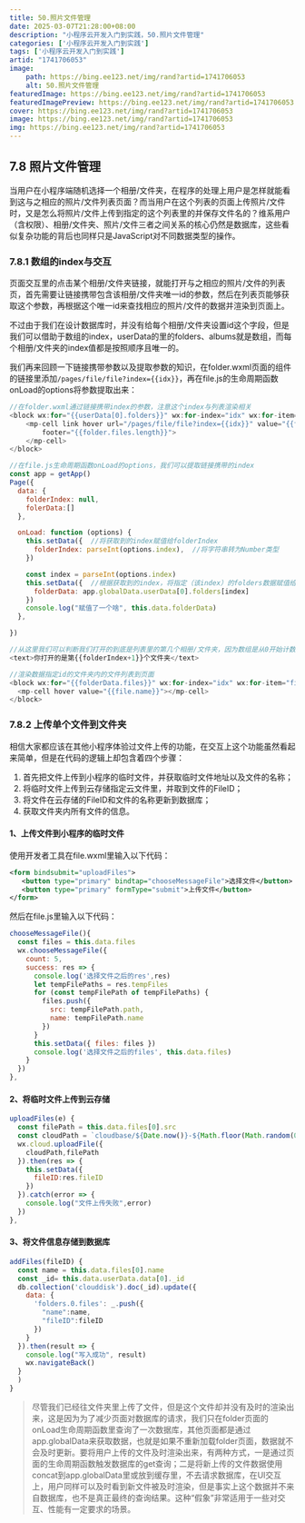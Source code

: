 ```yaml
---
title: 50.照片文件管理
date: 2025-03-07T21:28:00+08:00
description: "小程序云开发入门到实践，50.照片文件管理"
categories: ['小程序云开发入门到实践']
tags: ['小程序云开发入门到实践']
artid: "1741706053"
image:
    path: https://bing.ee123.net/img/rand?artid=1741706053
    alt: 50.照片文件管理
featuredImage: https://bing.ee123.net/img/rand?artid=1741706053
featuredImagePreview: https://bing.ee123.net/img/rand?artid=1741706053
cover: https://bing.ee123.net/img/rand?artid=1741706053
image: https://bing.ee123.net/img/rand?artid=1741706053
img: https://bing.ee123.net/img/rand?artid=1741706053
---
```


## 7.8 照片文件管理
当用户在小程序端随机选择一个相册/文件夹，在程序的处理上用户是怎样就能看到这与之相应的照片/文件列表页面？而当用户在这个列表的页面上传照片/文件时，又是怎么将照片/文件上传到指定的这个列表里的并保存文件名的？维系用户（含权限）、相册/文件夹、照片/文件三者之间关系的核心仍然是数据库，这些看似复杂功能的背后也同样只是JavaScript对不同数据类型的操作。

### 7.8.1 数组的index与交互
页面交互里的点击某个相册/文件夹链接，就能打开与之相应的照片/文件的列表页，首先需要让链接携带包含该相册/文件夹唯一id的参数，然后在列表页能够获取这个参数，再根据这个唯一id来查找相应的照片/文件的数据并渲染到页面上。

不过由于我们在设计数据库时，并没有给每个相册/文件夹设置id这个字段，但是我们可以借助于数组的index，userData的里的folders、albums就是数组，而每个相册/文件夹的index值都是按照顺序且唯一的。

我们再来回顾一下链接携带参数以及提取参数的知识，在folder.wxml页面的组件的链接里添加`/pages/file/file?index={{idx}}`，再在file.js的生命周期函数onLoad的options将参数提取出来：

```javascript
//在folder.wxml通过链接携带index的参数，注意这个index与列表渲染相关
<block wx:for="{{userData[0].folders}}" wx:for-index="idx" wx:for-item="folder" wx:key="item">
    <mp-cell link hover url="/pages/file/file?index={{idx}}" value="{{folder.folderName}}"
        footer="{{folder.files.length}}">
    </mp-cell>
</block>

//在file.js生命周期函数onLoad的options，我们可以提取链接携带的index
const app = getApp()
Page({
  data: {
    folderIndex: null,
    folerData:[]
  },

  onLoad: function (options) {
    this.setData({  //将获取到的index赋值给folderIndex
      folderIndex: parseInt(options.index),  //将字符串转为Number类型
    })

    const index = parseInt(options.index) 
    this.setData({  //根据获取到的index，将指定（该index）的folders数据赋值给folerData
      folderData: app.globalData.userData[0].folders[index]
    })
    console.log("赋值了一个啥", this.data.folderData)
  },

})

//从这里我们可以判断我们打开的到底是列表里的第几个相册/文件夹，因为数组是从0开始计数，所以+1
<text>你打开的是第{{folderIndex+1}}个文件夹</text>

//渲染数据指定id的文件夹内的文件列表到页面
<block wx:for="{{folderData.files}}" wx:for-index="idx" wx:for-item="file" wx:key="item">
  <mp-cell hover value="{{file.name}}"></mp-cell>
</block>
```

### 7.8.2 上传单个文件到文件夹
相信大家都应该在其他小程序体验过文件上传的功能，在交互上这个功能虽然看起来简单，但是在代码的逻辑上却包含着四个步骤：

1.  首先把文件上传到小程序的临时文件，并获取临时文件地址以及文件的名称；
2.  将临时文件上传到云存储指定云文件里，并取到文件的FileID；
3.  将文件在云存储的FileID和文件的名称更新到数据库；
4.  获取文件夹内所有文件的信息。

#### 1、上传文件到小程序的临时文件
使用开发者工具在file.wxml里输入以下代码：
```xml
<form bindsubmit="uploadFiles"> 
   <button type="primary" bindtap="chooseMessageFile">选择文件</button>
   <button type="primary" formType="submit">上传文件</button>
</form>
```
然后在file.js里输入以下代码：
```javascript
chooseMessageFile(){
  const files = this.data.files
  wx.chooseMessageFile({
    count: 5,
    success: res => {
      console.log('选择文件之后的res',res)
      let tempFilePaths = res.tempFiles
      for (const tempFilePath of tempFilePaths) {
        files.push({
          src: tempFilePath.path,
          name: tempFilePath.name
        })
      }
      this.setData({ files: files })
      console.log('选择文件之后的files', this.data.files)
    }
  })
},
```
#### 2、将临时文件上传到云存储
```javascript
uploadFiles(e) {
  const filePath = this.data.files[0].src
  const cloudPath = `cloudbase/${Date.now()}-${Math.floor(Math.random(0, 1) * 1000)}` + filePath.match(/.[^.]+?$/)
  wx.cloud.uploadFile({   
    cloudPath,filePath
  }).then(res => {
    this.setData({
      fileID:res.fileID
    })      
  }).catch(error => {
    console.log("文件上传失败",error)
  })
},
```

#### 3、将文件信息存储到数据库
```javascript
addFiles(fileID) {
  const name = this.data.files[0].name
  const _id= this.data.userData.data[0]._id
  db.collection('clouddisk').doc(_id).update({
    data: {
      'folders.0.files': _.push({
        "name":name,
        "fileID":fileID
      })
    }
  }).then(result => {
    console.log("写入成功", result)
    wx.navigateBack()
  }
  )
}
```

>尽管我们已经往文件夹里上传了文件，但是这个文件却并没有及时的渲染出来，这是因为为了减少页面对数据库的请求，我们只在folder页面的onLoad生命周期函数里查询了一次数据库，其他页面都是通过app.globalData来获取数据，也就是如果不重新加载folder页面，数据就不会及时更新。要将用户上传的文件及时渲染出来，有两种方式，一是通过页面的生命周期函数触发数据库的get查询；二是将新上传的文件数据使用concat到app.globalData里或放到缓存里，不去请求数据库，在UI交互上，用户同样可以及时看到新文件被及时渲染，但是事实上这个数据并不来自数据库，也不是真正最终的查询结果。这种“假象”非常适用于一些对交互、性能有一定要求的场景。
